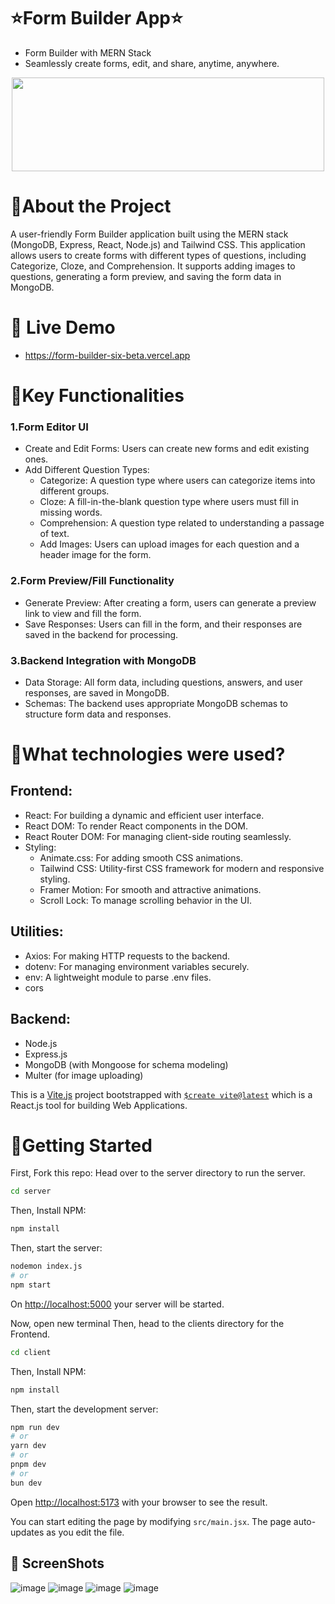 # ⭐Form Builder App⭐

- Form Builder with MERN Stack
- Seamlessly create forms, edit, and share, anytime, anywhere.
<p align="center">
 <img src="https://github.com/user-attachments/assets/b63f9581-eb46-4cb6-bfd5-22f114e51326" width="500" height="150">
</p>

# 📌About the Project

A user-friendly Form Builder application built using the MERN stack (MongoDB, Express, React, Node.js) and Tailwind CSS. This application allows users to create forms with different types of questions, including Categorize, Cloze, and Comprehension. It supports adding images to questions, generating a form preview, and saving the form data in MongoDB.

# 📌 Live Demo

- https://form-builder-six-beta.vercel.app <br>

# 📌Key Functionalities

### 1.Form Editor UI

- Create and Edit Forms: Users can create new forms and edit existing ones.
- Add Different Question Types:
  - Categorize: A question type where users can categorize items into different groups.
  - Cloze: A fill-in-the-blank question type where users must fill in missing words.
  - Comprehension: A question type related to understanding a passage of text.
  - Add Images: Users can upload images for each question and a header image for the form.

### 2.Form Preview/Fill Functionality

- Generate Preview: After creating a form, users can generate a preview link to view and fill the form.
- Save Responses: Users can fill in the form, and their responses are saved in the backend for processing.

### 3.Backend Integration with MongoDB

- Data Storage: All form data, including questions, answers, and user responses, are saved in MongoDB.
- Schemas: The backend uses appropriate MongoDB schemas to structure form data and responses.

# 📌What technologies were used?

## Frontend:

- React: For building a dynamic and efficient user interface.
- React DOM: To render React components in the DOM.
- React Router DOM: For managing client-side routing seamlessly.
- Styling:
  - Animate.css: For adding smooth CSS animations.
  - Tailwind CSS: Utility-first CSS framework for modern and responsive styling.
  - Framer Motion: For smooth and attractive animations.
  - Scroll Lock: To manage scrolling behavior in the UI.

## Utilities:

- Axios: For making HTTP requests to the backend.
- dotenv: For managing environment variables securely.
- env: A lightweight module to parse .env files.
- cors

## Backend:

- Node.js
- Express.js
- MongoDB (with Mongoose for schema modeling)
- Multer (for image uploading)

This is a [Vite.js](https://vitejs.dev) project bootstrapped with [`$create vite@latest`](https://vitejs.dev/guide/) which is a React.js tool for building Web Applications.

# 📌Getting Started

First, Fork this repo:
Head over to the server directory to run the server.

```bash
cd server
```

Then, Install NPM:

```bash
npm install
```

Then, start the server:

```bash
nodemon index.js
# or
npm start
```

On [http://localhost:5000](http://localhost:5000) your server will be started.

Now, open new terminal
Then, head to the clients directory for the Frontend.

```bash
cd client
```

Then, Install NPM:

```bash
npm install
```

Then, start the development server:

```bash
npm run dev
# or
yarn dev
# or
pnpm dev
# or
bun dev
```

Open [http://localhost:5173](http://localhost:5173) with your browser to see the result.

You can start editing the page by modifying `src/main.jsx`. The page auto-updates as you edit the file.
</br>

## 📸 ScreenShots

![image](https://github.com/user-attachments/assets/6a77c11a-a744-41c7-90d8-be62531c4fe6)
![image](https://github.com/user-attachments/assets/2cff2173-7a92-499a-8667-a660b86d9c2a)
![image](https://github.com/user-attachments/assets/10e3cda5-d4e4-416a-9589-7332da481c87)
![image](https://github.com/user-attachments/assets/b83de590-1c4b-46ea-ae1c-779a2a3dd320)





